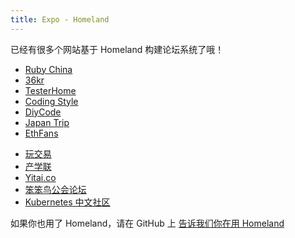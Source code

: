```yaml
---
title: Expo - Homeland
---
```


已经有很多个网站基于 Homeland 构建论坛系统了哦！

* [Ruby China](https://ruby-china.org)
* [36kr](http://36kr.com/)
* [TesterHome](https://testerhome.com)
* [Coding Style](https://codingstyle.cn)
* [DiyCode](http://www.diycode.cc/)
* [Japan Trip](http://www.japantrip.cn/)
* [EthFans](http://ethfans.org)
- [玩交易](https://wanjiaoyi.com)
- [产学联](http://chanxuelian.com/)
- [Yitai.co](http://yitai.co/)
- [笨笨鸟公会论坛](http://bbs.teamkn.com)
- [Kubernetes 中文社区](https://kubernetes.cn/)

如果你也用了 Homeland，请在 GitHub 上 <a href="https://github.com/ruby-china/gethomeland.com/issues/new" target="_blank" class="btn btn-primary">告诉我们你在用 Homeland</a>